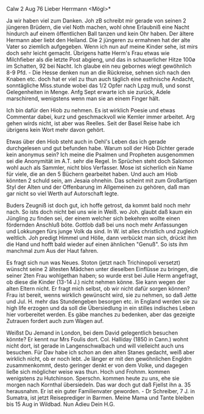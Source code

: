  Calw 2 Aug 76
Lieber Herrmann <Mögl>*

Ja wir haben viel zum Danken. Joh zB schreibt mir gerade von seinen 2 jüngeren Brüdern, die viel Noth machen, wohl ohne Erlaubniß eine Nacht hindurch auf einem öffentlichen Ball tanzen und kein Ohr haben. Der ältere Hermann aber liebt den Heiland. Die 2 jüngeren zu ermahnen hat der alte Vater so ziemlich aufgegeben. Wenn ich nun auf meine Kinder sehe, ist mirs doch sehr leicht gemacht. Übrigens hatte Herm's Frau etwas wie Milchfieber als die letzte Post abgieng, und das in schauerlicher Hitze 100ø im Schatten, 92 bei Nacht. Ich glaube ein neu gebornes wiegt gewöhnlich 8-9 Pfd. - Die Hesse denken nun an die Rückreise, sehnen sich nach den Knaben etc. doch hat er viel zu thun auch täglich eine esthnische Andacht, sonntägliche Miss.stunde wobei das 1/2 Opfer nach Lpzg muß, und sonst Gelegenheiten in Menge. Anfg Sept erwarte ich sie zurück, Adele marschirend, wenigstens wenn man sie an einem Finger hält.

Ich bin dafür den Hiob zu nehmen. Es ist wirklich Poesie und etwas Commentar dabei, kurz und geschmackvoll wie Kemler immer arbeitet. Arg gehen wirds nicht, ist aber was Reelles. Seit der Basel Reise habe ich übrigens kein Wort mehr davon gehört.

Etwas über den Hiob steht auch in Oehl's Leben das ich gerade durchgelesen und gut befunden habe. Warum soll der Hiob Dichter gerade kein anonymus sein? Ich meine die Psalmen und Propheten ausgenommen sei die Anonymität im A.T. sehr die Regel. In Sprüchen steht doch Salomon wohl auch als Sammler, nicht blos Verfasser. Mose ist sicherlich ein Name für viele, die an den 5 Büchern gearbeitet haben. Und auch am Hiob könnten 2 schuld sein, am Jesaia ohnehin. Das scheint mit zum Großartigen Styl der Alten und der Offenbarung im Allgemeinen zu gehören, daß man gar nicht so viel Werth auf Autorschaft legte.

Buders Zeugniß ist doch gut, ich hoffe getrost, da kommt bald noch mehr nach. So ists doch nicht bei uns wie in Weiß. wo Joh. glaubt daß kaum ein Jüngling zu finden sei, der einem welcher sich bekehren wollte einen fördernden Anschluß böte. Gottlob daß bei uns noch mehr Anfassungen und Lokkungen fürs junge Volk da sind. In W. ist alles christlich und zugleich weltlich. Joh predigt Himmel und Hölle, dann verbückt man sich, drückt ihm die Hand und hofft bald wieder auf einen ähnlichen "Genuß". So ists ihm manchmal zum Aus der Haut fahren.

Es fragt sich nun was Neues. Stoton (jetzt nach Trichinopoli versetzt) wünscht seine 2 ältesten Mädchen unter dieselben Einflüsse zu bringen, die seiner 2ten Frau wohlgethan haben; so wurde erst bei Julie Herm angefragt, ob diese die Kinder (13-14 J.) nicht nehmen könne. Sie kann wegen der alten Eltern nicht. Er fragt mich selbst, ob wir nicht dafür sorgen können? Frau ist bereit, wenns wirklich gewünscht wird, sie zu nehmen, so daß Jette und Jul. H. mehr das Stundengeben besorgen etc. in England werden sie zu high life erzogen und da soll die Übersiedlung in ein stilles indisches Leben hier vorbereitet werden. Es gäbe manches zu bedenken, aber das gezeigte Zutrauen fordert auch zum Wagen auf.

Weißst Du Jemand in London, bei dem David gelegentlich besuchen könnte? Er kennt nur Mrs Foulis dort. Col. Halliday (1850 in Cann.) wohnt nicht dort, ist gerade in Langenschwalbach und will vielleicht auch uns besuchen. Für Dav habe ich schon an den alten Stanes gedacht, weiß aber wirklich nicht, ob er noch lebt. Je länger er mit den gewöhnlichen Engldrn zusammenkommt, desto geringer denkt er von dem Volke, und dagegen ließe sich möglicher weise was thun. Hoch und Frohnm. kommen wenigstens zu Hutchinson. 
Sperschn. kommen heute zu uns, ehe sie morgen nach Kornthal übersiedeln. Das war doch gut daß Fjellst ihn a. 35 herausnahm. Er ist ein guter Familienvater geworden. - Dr Schreiber, 7 J. in Sumatra, ist jetzt Reiseprediger in Barmen. Meine Mama und Tante bleiben bis 15 Aug in Wildbad. 
 Nun Adieu
 Dein H.G.
